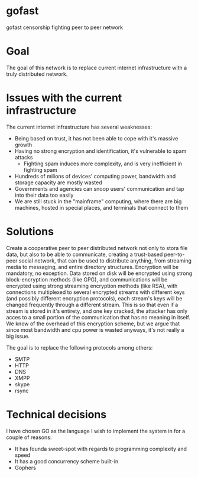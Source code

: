 gofast
======

gofast censorship fighting peer to peer network

Goal
======

The goal of this network is to replace current internet infrastructure with a truly distributed network.

Issues with the current infrastructure
======================================

The current internet infrastructure has several weaknesses:

  * Being based on trust, it has not been able to cope with it's massive growth
  * Having no strong encryption and identification, it's vulnerable to spam attacks
    * Fighting spam induces more complexity, and is very inefficient in fighting spam
  * Hundreds of milions of devices' computing power, bandwidth and storage capacity are mostly wasted
  * Governments and agencies can snoop users' communication and tap into their data too easily
  * We are still stuck in the "mainframe" computing, where there are big machines, hosted in special places,  and terminals that connect to them

Solutions
=========

Create a cooperative peer to peer distributed network not only to stora file data, but also to be able to communicate, creating a trust-based peer-to-peer social network, that can be used to distribute anything, from streaming media to messaging, and entire directory structures. Encryption will be mandatory, no exception. Data stored on disk will be encrypted using strong block-encryption methods (like GPG), and communications will be encrypted using strong streaming encryption methods (like RSA), with connections multiplexed to several encrypted streams with different keys (and possibly different encryption protocols), each stream's keys will be changed frequently through a different stream. This is so that even if a stream is stored in it's entirety, and one key cracked, the attacker has only acces to a small portion of the communication that has no meaning in itself. We know of the overhead of this encryption scheme, but we argue that since most bandwidth and cpu power is wasted anyways, it's not really a big issue.

The goal is to replace the following protocols among others:
  * SMTP
  * HTTP
  * DNS
  * XMPP
  * skype
  * rsync

Technical decisions
===================

I have chosen GO as the language I wish to implement the system in for a couple of reasons:
  * It has founda  sweet-spot with regards to programming complexity and speed
  * It has a good concurrency scheme built-in
  * Gophers

